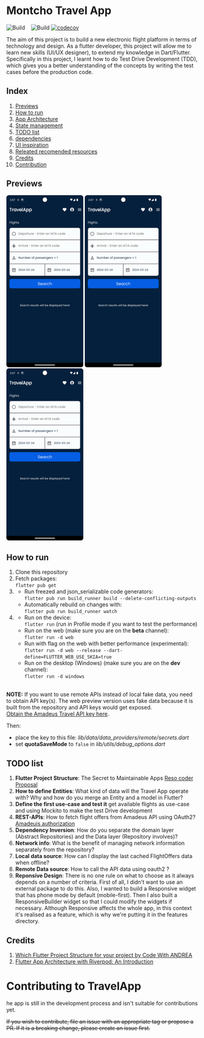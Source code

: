 # Montcho Travel App
![Build](https://img.shields.io/badge/Framework-Flutter-blue.svg)&nbsp;&nbsp;&nbsp;&nbsp;![Build](https://github.com/mzdm/virtual_traveller_flutter/workflows/build/badge.svg) [![codecov](https://codecov.io/gh/mzdm/virtual_traveller_flutter/branch/master/graph/badge.svg)](https://codecov.io/gh/mzdm/virtual_traveller_flutter)

The aim of this project is to build a new electronic flight platform in terms of technology and design. As a flutter developer, this project will allow me to learn new skills (UI/UX designer), to extend my knowledge in Dart/Flutter. Specifically in this project, I learnt how to do Test Drive Development (TDD), which gives you a better understanding of the concepts by writing the test cases before the production code.   

## Index
1. [Previews](#Previews)
2. [How to run](#How-to-run)
3. [App Architecture](#App-Architecture)
4. [State management](#State-management)
5. [TODO list](#TODO-list)
6. [dependencies](#Dependencies)
7. [UI inspiration](#UI-inspiration)
8. [Releated recomended resources](#Releated-recomended-resources)
9. [Credits](#Credits)
10. [Contribution](#Contribution)

## Previews
<p align="left">
<img height="450" width="auto" src="assets/images/home_page.png" />
<img height="450" width="auto" src="assets/images/home_page.png" />
<img height="450" width="auto" src="assets/images/home_page.png" />
</p>

## How to run
1. Clone this repository
2. Fetch packages:</br>
```flutter pub get```
3. 	- Run freezed and json_serializable code generators:</br>
```flutter pub run build_runner build --delete-conflicting-outputs```</br>
	- Automatically rebuild on changes with:</br>
```flutter pub run build_runner watch```
4. 	- Run on the device:</br>
```flutter run``` (run in Profile mode if you want to test the performance)</br>
	- Run on the web (make sure you are on the **beta** channel):</br>
```flutter run -d web```</br>
	- Run with flag on the web with better performance (experimental):</br>
```flutter run -d web --release --dart-define=FLUTTER_WEB_USE_SKIA=true```</br>
	- Run on the desktop (Windows) (make sure you are on the **dev** channel):</br>
```flutter run -d windows```</br></br>

**NOTE:** If you want to use remote APIs instead of local fake data, you need to obtain API key(s).
The web preview version uses fake data because it is built from the repository and API keys would get exposed.</br>
[Obtain the Amadeus Travel API key here](https://developers.amadeus.com/get-started/get-started-with-self-service-apis-335).

Then:
- place the key to this file: *lib/data/data_providers/remote/secrets.dart*
- set **quotaSaveMode** to ```false``` in *lib/utils/debug_options.dart*

## TODO list
1. **Flutter Project Structure**: The Secret to Maintainable Apps [Reso coder Proposal](https://resocoder.com/2019/08/27/flutter-tdd-clean-architecture-course-1-explanation-project-structure/)
2. **How to define Entities**: What kind of data will the Travel App operate with? Why and how do you merge an Entity and a model in Flutter?
3. **Define the first use-case and test it** get available flights as use-case and using Mockito to make the test Drive development 
4. **REST-APIs**: How to fetch flight offers from Amadeus API using OAuth2?[Amadeuis authorization](https://developers.amadeus.com/self-service/apis-docs/guides/authorization-262)
5. **Dependency Inversion**: How do you separate the domain layer (Abstract Repositories) and the Data layer (Repository involves)?
6. **Network info**: What is the benefit of managing network information separately from the repository?
7. **Local data source**: How can I display the last cached FlightOffers data when offline?
8. **Remote Data source**: How to call the API data using oauth2 ?
9. **Reponsive Design**: There is no one rule on what to choose as it always depends on a number of criteria. First of all, I didn't want to use an external package to do this. Also, I wanted to build a Responsive widget that has phone mode by default (mobile-first). Then I also built a ResponsiveBuilder widget so that I could modify the widgets if necessary. Although Responsive affects the whole app, in this context it's realised as a feature, which is why we're putting it in the features directory.  

## Credits
1. [Which Flutter Project Structure for your project by Code With ANDREA](https://codewithandrea.com/articles/flutter-project-structure/)
2. [Flutter App Architecture with Riverpod: An Introduction](https://codewithandrea.com/articles/flutter-app-architecture-riverpod-introduction/)

# Contributing to TravelApp
he app is still in the development process and isn't suitable for contributions yet.

~~If you wish to contribute, file an issue with an appropriate tag or propose a PR. If it is a breaking change, please create an issue first.~~
